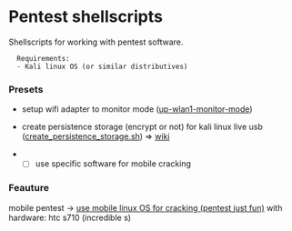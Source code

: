# Pentest shellscripts

Shellscripts for working with pentest software.

```
  Requirements: 
  - Kali linux OS (or similar distributives)
```

### Presets

- setup wifi adapter to monitor mode ([up-wlan1-monitor-mode](/pentest/up-wlan1-monitor-mode.sh))
- create persistence storage (encrypt or not) for kali linux live usb ([create_persistence_storage.sh](/pentest/create_persistence_storage.sh)) => [wiki](/pentest/README_PRST.md)

- - [ ] use specific software for mobile cracking

### Feauture

mobile pentest -> [use mobile linux OS for cracking (pentest just fun)](https://www.kali.org/tutorials/kali-linux-android-linux-deploy/)
with hardware: htc s710 (incredible s)

